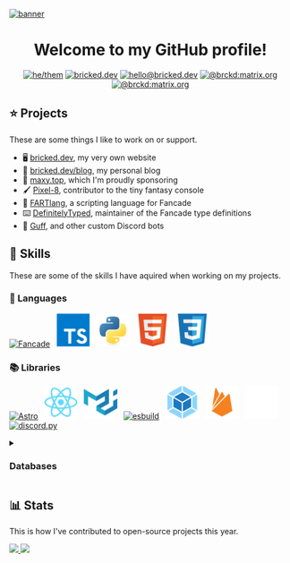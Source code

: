 <a href="#">![banner](https://github.com/brckd/brckd/assets/92804487/694acca3-b4e9-43e4-ac3e-c271916f3f30)</a>

<div align="center">
  
# Welcome to my GitHub profile!
  
[![he/them](https://img.shields.io/endpoint?style=flat-square&color=97b6f4&label=&url=https%3A%2F%2Fpronoundb.org%2Fshields%2F6439bf7119d024d0c0f16ed2.json)](https://pronoundb.org/)
[![bricked.dev](https://custom-icon-badges.demolab.com/badge/-bricked.dev-222222?style=flat-square&logo=globe)](https://bricked.dev/)
[![hello@bricked.dev](https://custom-icon-badges.demolab.com/badge/-hello@bricked.dev-9b4723?style=flat-square&logo=mail)](mailto:hello@bricked.dev)
[![@brckd:matrix.org](https://img.shields.io/badge/-@brckd-5865F2?style=flat-square&logo=discord&logoColor=white)](https://discord.com/users/691572882148425809)
[![@brckd:matrix.org](https://img.shields.io/badge/-@brckd:matrix.org-1f6b50?style=flat-square&logo=matrix&logoColor=white)](https://matrix.to/#/@bricked:matrix.org)
</div>

## ⭐ Projects
These are some things I like to work on or support.

- 🖥️ [bricked.dev](https://bricked.dev), my very own website
- 📓 [bricked.dev/blog](https://bricked.dev/blog), my personal blog
- 💸 [maxy.top](https://maxy.top), which I'm proudly sponsoring
- 🖌️ [Pixel-8](https://github.com/brckd/Pixel-8), contributor to the tiny fantasy console
- 💨 [FARTlang](https://github.com/brckd/fartlang), a scripting language for Fancade
- ⌨️ [DefinitelyTyped](https://github.com/brckd/DefinitelyTyped/tree/master/types/fancade-editor), maintainer of the Fancade type definitions
- 🤖 [Guff](https://github.com/brckd/guff), and other custom Discord bots


## 🧠 Skills
These are some of the skills I have aquired when working on my projects.

### 💬 Languages

<a href="https://fancade.com/"><img src="https://www.fancade.com/images/fancade.jpg" alt="Fancade" height="60"/></a>&ensp;
<a href="https://www.typescriptlang.org/"><img src="https://github.com/devicons/devicon/blob/master/icons/typescript/typescript-original.svg" alt="TypeScript" height="60"/></a>&ensp;
<a href="https://www.python.org/"><img src="https://github.com/devicons/devicon/blob/master/icons/python/python-original.svg" alt="Python" height="60"/></a>&ensp;
<a href="https://developer.mozilla.org/en-US/docs/Web/HTML"><img src="https://github.com/devicons/devicon/blob/master/icons/html5/html5-original.svg" alt="HTML" height="60"/></a>&ensp;
<a href="https://developer.mozilla.org/en-US/docs/Web/CSS"><img src="https://github.com/devicons/devicon/blob/master/icons/css3/css3-original.svg" alt="CSS" height="60"/></a>&ensp;

### 📚 Libraries

<a href="https://astro.build/"><img src="https://astro.build/assets/press/astro-icon-light-gradient.svg" alt="Astro" height="60" width="60"/></a>&ensp;
<a href="https://react.dev/"><img src="https://github.com/devicons/devicon/blob/master/icons/react/react-original.svg" alt="React" height="60"/></a>&ensp;
<a href="https://mui.com/"><img src="https://github.com/devicons/devicon/blob/master/icons/materialui/materialui-original.svg" alt="React" height="60"/></a>&ensp;
<a href="https://esbuild.github.io"><img src="https://esbuild.github.io/favicon.svg" alt="esbuild" height="60"/></a>&ensp;
<a href="https://webpack.js.org/"><img src="https://github.com/devicons/devicon/blob/master/icons/webpack/webpack-original.svg" alt="webpack" height="60"/></a>&ensp;
<a href="https://firebase.google.com/"><img src="https://github.com/devicons/devicon/blob/master/icons/firebase/firebase-plain.svg" alt="Firebase" height="60"/></a>&ensp;
<a href="https://discord.js.org/"><img src="https://github.com/devicons/devicon/blob/master/icons/discordjs/discordjs-plain.svg" alt="Discord.JS" height="60"></a>&ensp;
<a href="https://discordpy.readthedocs.io/"><img src="https://discordpy.readthedocs.io/en/stable/_static/discord_py_logo.ico" alt="discord.py" height="60"></a>&ensp;

<details>
<summary>
  
### Databases
</summary>
<a href="https://mongodb.com/"><img src="https://github.com/devicons/devicon/blob/master/icons/mongodb/mongodb-original.svg" alt="MongoDB" height="60"/></a>&ensp;
</details>

## 📊 Stats
This is how I've contributed to open-source projects this year.

<a href="https://github.com/brckd/github-readme-stats">
<picture height="160em" alt="GitHub Stats">
<source 
  srcset="https://stats.bricked.dev/api?username=brckd&hide_rank=true&include_all_commits=true&count_private=true&custom_title=GitHub%20Stats&hide=issues&show_icons=true&hide_border=true&bg_color=0000&theme=github_dark"
  media="(prefers-color-scheme: dark)"
/>
<img src="https://stats.bricked.dev/api?username=brckd&hide_rank=true&include_all_commits=true&count_private=true&custom_title=GitHub%20Stats&show_icons=true&hide_border=true&bg_color=0000&hide=issues&theme=default" />
</picture>
</a>
<a href="https://github.com/brckd/github-readme-stats">
<picture height="160em" alt="Most Used Languages">
<source 
  srcset="https://stats.bricked.dev/api/top-langs?username=brckd&layout=compact&hide_border=true&bg_color=0000&theme=github_dark"
  media="(prefers-color-scheme: dark)"
/>
<img src="https://stats.bricked.dev/api/top-langs?username=brckd&layout=compact&hide_border=true&bg_color=0000&theme=default" />
</picture>
</a>
